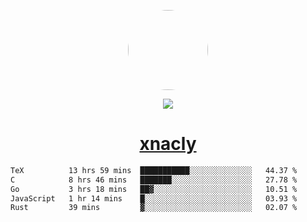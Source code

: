 <p align="center">
  <img style="border-radius: 100px" width="128" height="128" src="https://avatars.githubusercontent.com/u/47723417?v=4"/>
</p>
<p align="center">
  <img src="https://komarev.com/ghpvc/?username=xnacly&&style=flat-square"/>
</p>

<h1 align="center"><a href="https://xnacly.me"> xnacly</a> </h1>

<!--START_SECTION:waka-->

```txt
TeX          13 hrs 59 mins  ███████████░░░░░░░░░░░░░░   44.37 %
C            8 hrs 46 mins   ███████░░░░░░░░░░░░░░░░░░   27.78 %
Go           3 hrs 18 mins   ██▓░░░░░░░░░░░░░░░░░░░░░░   10.51 %
JavaScript   1 hr 14 mins    █░░░░░░░░░░░░░░░░░░░░░░░░   03.93 %
Rust         39 mins         ▓░░░░░░░░░░░░░░░░░░░░░░░░   02.07 %
```

<!--END_SECTION:waka-->
